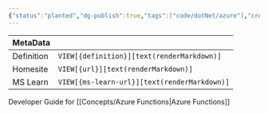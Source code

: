 ```yaml
---
{"status":"planted","dg-publish":true,"tags":["code/dotNet/azure"],"creation_date":"2024-05-04 00:02","definition":"In Azure Functions, all functions share some core technical concepts and components, regardless of your preferred language or development environment.","ms-learn-url":"https://learn.microsoft.com/en-us/azure/azure-functions/functions-reference?tabs=blob&pivots=programming-language-csharp","url":"undefined","permalink":"/code/azure-functions-developer-guide/","dgPassFrontmatter":true}
---
```


| MetaData   |                                              |
| ---------- | -------------------------------------------- |
| Definition | `VIEW[{definition}][text(renderMarkdown)]`   |
| Homesite   | `VIEW[{url}][text(renderMarkdown)]`          |
| MS Learn   | `VIEW[{ms-learn-url}][text(renderMarkdown)]` |
Developer Guide for [[Concepts/Azure Functions\|Azure Functions]]

